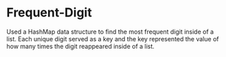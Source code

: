 # Frequent-Digit
Used a HashMap data structure to find the most frequent digit inside of a list. Each unique digit served as a key and the key represented the value of how many times the digit reappeared inside of a list.
